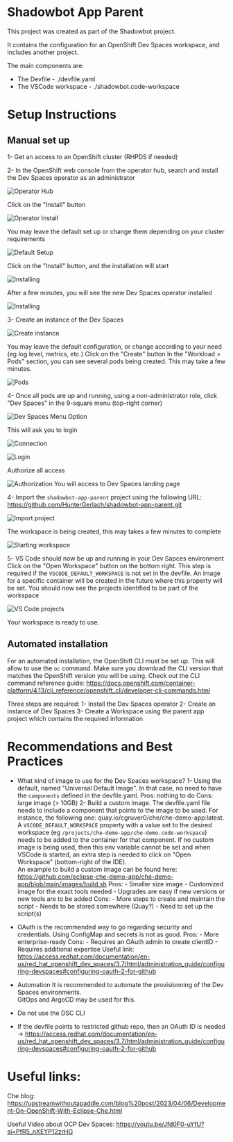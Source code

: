 # Shadowbot App Parent
This project was created as part of the Shadowbot project.

It contains the configuration for an OpenShift Dev Spaces workspace, and includes another project.

The main components are:
- The Devfile - ./devfile.yaml
- The VSCode workspace - ./shadowbot.code-workspace


# Setup Instructions

## Manual set up

1- Get an access to an OpenShift cluster (RHPDS if needed) 

2- In the OpenShift web console from the operator hub, search and install the Dev Spaces operator as an administrator

![Operator Hub](images/operator-hub.png)

Click on the "Install" button

![Operator Install](images/operator-install.png)

You may leave the default set up or change them depending on your cluster requirements

![Default Setup](images/default-setup.png)

Click on the "Install" button, and the installation will start

![Installing](images/installing.png)

After a few minutes, you will see the new Dev Spaces operator installed

![Installing](images/installed.png)


3- Create an instance of the Dev Spaces

![Create instance](images/create-instance.png)

You may leave the default configuration, or change according to your need (eg log level, metrics, etc.)
Click on the "Create" button
In the "Workload > Pods" section, you can see several pods being created. This may take a few minutes.

![Pods](images/pods.png)


4- Once all pods are up and running, using a non-administrator role, click "Dev Spaces" in the 9-square menu (top-right corner)

![Dev Spaces Menu Option](images/dev-spaces-menu-option.png)

This will ask you to login

![Connection](images/connect.png)

![Login](images/login.png)

Authorize all access

![Authorization](images/authorization.png)
You will access to Dev Spaces landing page


4- Import the `shadowbot-app-parent` project using the following URL: https://github.com/HunterGerlach/shadowbot-app-parent.git

![Import project](images/import-project.png)

The workspace is being created, this may takes a few minutes to complete

![Starting workspace](images/starting-workspace.png)

5- VS Code should now be up and running in your Dev Sapces environment
Click on the "Open Workspace" button on the bottom right. This step is required if the `VSCODE_DEFAULT_WORKSPACE` is not set in the devfile.
An image for a specific container will be created in the future where this property will be set.
You should now see the projects identified to be part of the workspace

![VS Code projects](images/vscode.png)

Your workspace is ready to use.


## Automated installation

For an automated installation, the OpenShift CLI must be set up. This will allow to use the `oc` command.
Make sure you download the CLI version that matches the OpenShift version you will be using. 
Check out the CLI command reference guide: https://docs.openshift.com/container-platform/4.13/cli_reference/openshift_cli/developer-cli-commands.html

Three steps are required:
    1- Install the Dev Spaces operator
    2- Create an instance of Dev Spaces
    3- Create a Workspace using the parent app project which contains the required information


# Recommendations and Best Practices

- What kind of image to use for the Dev Spaces workspace?
    1- Using the default, named "Universal Default Image". In that case, no need to have the `components` defined in the devfile.yaml.
        Pros: nothing to do
        Cons: large image (> 10GB)
    2- Build a custom image. The devfile.yaml file needs to include a component that points to the image to be used. For instance, the following one: quay.io/cgruver0/che/che-demo-app:latest.
    A `VSCODE_DEFAULT_WORKSPACE` property with a value set to the desired workspace (eg `/projects/che-demo-app/che-demo.code-workspace`) needs to be added to the container for that component. If no custom image is being used, then this env variable cannot be set and when VSCode is started, an extra step is needed to click on "Open Workspace" (bottom-right of the IDE).    
    An example to build a custom image can be found here: https://github.com/eclipse-che-demo-app/che-demo-app/blob/main/images/build.sh
        Pros: 
            - Smaller size image
            - Customized image for the exact tools needed
            - Upgrades are easy if new versions or new tools are to be added
        Cons: 
            - More steps to create and maintain the script
            - Needs to be stored somewhere (Quay?)
            - Need to set up the script(s)

- OAuth is the recommended way to go regarding security and credentials.  Using ConfigMap and secrets is not as good. 
    Pros: 
        - More enterprise-ready
    Cons:
        - Requires an OAuth admin to create clientID
        - Requires additional expertise
Useful link: https://access.redhat.com/documentation/en-us/red_hat_openshift_dev_spaces/3.7/html/administration_guide/configuring-devspaces#configuring-oauth-2-for-github

- Automation
It is recommended to automate the provisionning of the Dev Spaces environments.  
GitOps and ArgoCD may be used for this.

- Do not use the DSC CLI

- If the devfile points to restricted github repo, then an OAuth ID is needed
	-> https://access.redhat.com/documentation/en-us/red_hat_openshift_dev_spaces/3.7/html/administration_guide/configuring-devspaces#configuring-oauth-2-for-github


# Useful links:

Che blog: https://upstreamwithoutapaddle.com/blog%20post/2023/04/06/Development-On-OpenShift-With-Eclipse-Che.html

Useful Video about OCP Dev Spaces: https://youtu.be/Jfd0F0-uYfU?si=PfR5_nXEYP12zrHG 
